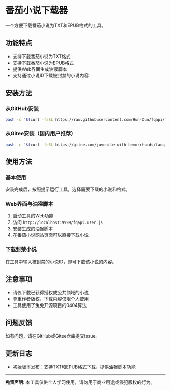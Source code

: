 # 番茄小说下载器

一个方便下载番茄小说为TXT和EPUB格式的工具。

## 功能特点

- 支持下载番茄小说为TXT格式
- 支持下载番茄小说为EPUB格式
- 提供Web界面生成油猴脚本
- 支持通过小说ID下载被封禁的小说内容

## 安装方法

### 从GitHub安装
```bash
bash -c "$(curl -fsSL https://raw.githubusercontent.com/Hun-Dun/fqapi/main/src/install.sh)"
```

### 从Gitee安装（国内用户推荐）
```bash
bash -c "$(curl -fsSL https://gitee.com/juvenile-with-hemorrhoids/fanqienovel/raw/master/src/install.sh)"
```

## 使用方法

### 基本使用
安装完成后，按照提示运行工具，选择需要下载的小说和格式。

### Web界面与油猴脚本
1. 启动工具的Web功能
2. 访问 `http://localhost:9999/fqapi.user.js`
3. 安装生成的油猴脚本
4. 在番茄小说网站页面可以直接下载小说

### 下载封禁小说
在工具中输入被封禁的小说ID，即可下载该小说的内容。

## 注意事项

- 请仅下载已获得授权或公共领域的小说
- 尊重作者版权，下载内容仅限个人使用
- 工具使用了兔兔开源项目的0404算法

## 问题反馈

如有问题，请在GitHub或Gitee仓库提交Issue。

## 更新日志

- 初始版本发布：支持TXT和EPUB格式下载，提供油猴脚本功能

---

**免责声明**: 本工具仅供个人学习使用，请勿用于商业用途或侵犯版权的行为。